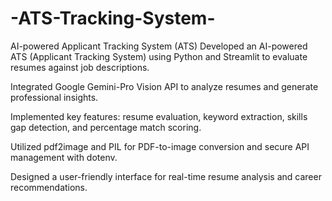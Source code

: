 # -ATS-Tracking-System-
AI-powered Applicant Tracking System (ATS)
Developed an AI-powered ATS (Applicant Tracking System) using Python and Streamlit to evaluate resumes against job descriptions.

Integrated Google Gemini-Pro Vision API to analyze resumes and generate professional insights.

Implemented key features: resume evaluation, keyword extraction, skills gap detection, and percentage match scoring.

Utilized pdf2image and PIL for PDF-to-image conversion and secure API management with dotenv.

Designed a user-friendly interface for real-time resume analysis and career recommendations.
